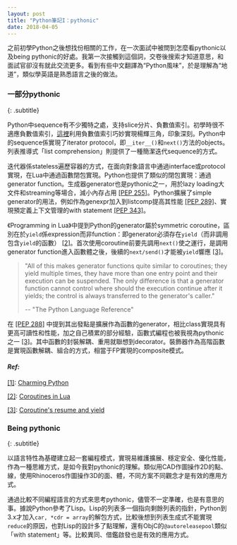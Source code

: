 ```yaml
---
layout: post
title: "Python筆記I：pythonic"
date: 2018-04-05
---
```


之前初學Python之後想找份相關的工作，在一次面試中被問到怎麼看pythonic以及being pythonic的好處<!-- more -->。我第一次接觸到這個詞，交卷後搜索才知道意思，和面試官卻沒有就此交流更多。看到有些中文翻譯為“Python風味”，於是理解為“地道”，類似學英語是熟悉語言之後的做法。

### 一部分pythonic
{: .subtitle}

Python中sequence有不少獨特之處，支持slice分片、負數值索引。初學時很不適應負數值索引，[這裡](https://www.liaoxuefeng.com/discuss/001409195742008d822b26cf3de46aea14f2b7378a1ba91000/001511101277134dbbdd0730c2c43b4af64a879be35fd3d000)利用負數值索引巧妙實現楊輝三角，印象深刻。Python中的sequence係實現了iterator protocol，即```__iter__()```和```next()```方法的objects。列表推導式「list comprehension」則提供了一種簡潔迭代sequence的方式。

迭代器係stateless遍歷容器的方式，在面向對象語言中通過interface或protocol實現，在Lua中通過函數閉包實現。Python也提供了類似的閉包實現：通過generator function。生成器generator也是pythonic之一，用於lazy loading大文件和streaming等場合，減小內存占用 [[PEP 255]](https://www.python.org/dev/peps/pep-0255/)。Python擴展了simple generator的用法，例如作為genexpr加入到listcomp提高其性能 [[PEP 289]](https://www.python.org/dev/peps/pep-0289/)、實現預定義上下文管理的with statement [[PEP 343]](https://www.python.org/dev/peps/pep-0343/)。

《Programming in Lua》中提到Python的generator屬於symmetric coroutine，區別在於```yield```係expression而非function：即generator必須存在```yield```（而非調用包含```yield```的函數） [[2]](#ref4)。首次使用coroutine前要先調用```next()```使之運行，是調用generator function進入函數體之後，後續的```next/send()```才能被```yield```響應 [[3]](#ref3)。

>"All of this makes generator functions quite similar to coroutines; they yield multiple times, they have more than one entry point and their execution can be suspended. The only difference is that a generator function cannot control where should the execution continue after it yields; the control is always transferred to the generator's caller."
>
> -- "The Python Language Reference"

在 [[PEP 288]](https://www.python.org/dev/peps/pep-0288/) 中提到其出發點是擴展作為函數的generator，相比class實現具有更高可讀性和性能，加之自己積累的部分經驗，函數式編程也被我視為pythonic之一 [[3]](#ref3)。其中函數的封裝解耦、重用就聯想到decorator。裝飾器作為高階函數是實現函數解耦、組合的方式，相當于FP實現的composite模式。

#### *Ref:*
[[1]](#ref1): [Charming Python](http://gnosis.cx/publish/programming/charming_python_b5.txt)

[[2]](#ref2): [Coroutines in Lua](http://www.inf.puc-rio.br/~roberto/docs/corosblp.pdf)

[[3]](#ref3): [Coroutine's resume and yield](https://stackoverflow.com/questions/38069751/confusion-about-lua-corountines-resume-and-yield-function)

### Being pythonic
{: .subtitle}

以語言特性為基礎建立起一套編程模式，實現易維護擴展、穩定安全、優化性能，作為一種思維方式，是如今我對pythonic的理解。類似用CAD作圖操作2D的點、線，使用Rhinoceros作圖操作3D的面、體，不同方案不同觀念才是有效的應用方式。

通過比較不同編程語言的方式來思考pythonic，儘管不一定準確，也是有意思的事。據說Python參考了Lisp。Lisp的列表多一個指向剩餘列表的指針，Python到3.x才加入```car, *cdr = array```的解包方式，比較後想到列表生成式不能實現```reduce```的原因，也對Lisp的設計多了點理解，還有ObjC的```@autoreleasepool```類似「with statement」等。比較異同、借鑑啟發也是有效的應用方式。
